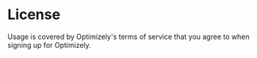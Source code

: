 License
===
Usage is covered by Optimizely's terms of service that you agree to when signing up for Optimizely.
